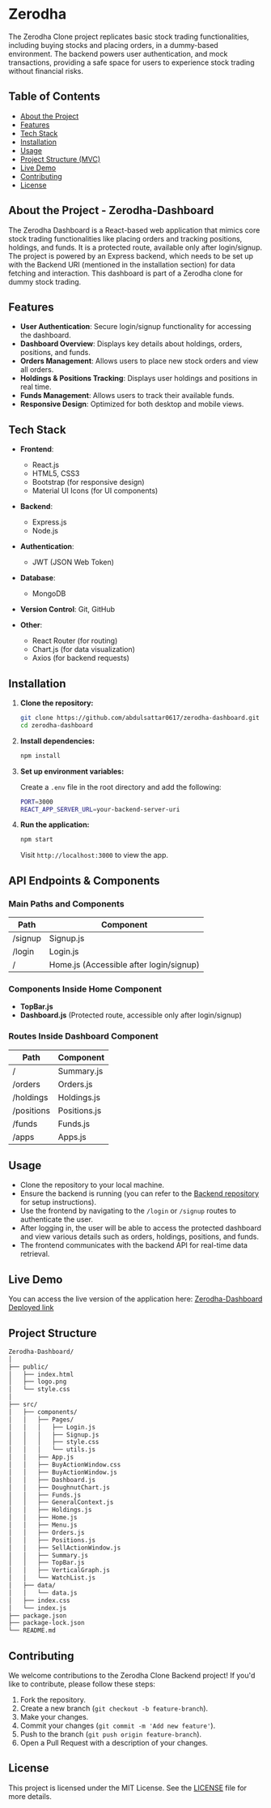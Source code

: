 # Zerodha

The Zerodha Clone project replicates basic stock trading functionalities, including buying stocks and placing orders, in a dummy-based environment. The backend powers user authentication, and mock transactions, providing a safe space for users to experience stock trading without financial risks.

## Table of Contents

- [About the Project](#about-the-project)
- [Features](#features)
- [Tech Stack](#tech-stack)
- [Installation](#installation)
- [Usage](#usage)
- [Project Structure (MVC)](#project-structure-mvc)
- [Live Demo](#live-demo)
- [Contributing](#contributing)
- [License](#license)

## About the Project - Zerodha-Dashboard

The Zerodha Dashboard is a React-based web application that mimics core stock trading functionalities like placing orders and tracking positions, holdings, and funds. It is a protected route, available only after login/signup. The project is powered by an Express backend, which needs to be set up with the Backend URI (mentioned in the installation section) for data fetching and interaction. This dashboard is part of a Zerodha clone for dummy stock trading.

## Features

- **User Authentication**: Secure login/signup functionality for accessing the dashboard.
- **Dashboard Overview**: Displays key details about holdings, orders, positions, and funds.
- **Orders Management**: Allows users to place new stock orders and view all orders.
- **Holdings & Positions Tracking**: Displays user holdings and positions in real time.
- **Funds Management**: Allows users to track their available funds.
- **Responsive Design**: Optimized for both desktop and mobile views.

 

## Tech Stack

- **Frontend**:

  - React.js
  - HTML5, CSS3
  - Bootstrap (for responsive design)
  - Material UI Icons (for UI components)

- **Backend**:

  - Express.js 
  - Node.js

- **Authentication**:

  - JWT (JSON Web Token)

- **Database**:

  - MongoDB

- **Version Control**: Git, GitHub

- **Other**:
  - React Router (for routing)
  - Chart.js (for data visualization)
  - Axios (for backend requests)

## Installation

1. **Clone the repository:**

   ```bash
   git clone https://github.com/abdulsattar0617/zerodha-dashboard.git
   cd zerodha-dashboard
   ```

2. **Install dependencies:**

   ```bash
   npm install
   ```

3. **Set up environment variables:**

   Create a `.env` file in the root directory and add the following:

   ```bash
   PORT=3000
   REACT_APP_SERVER_URL=your-backend-server-uri
   ```

4. **Run the application:**

   ```bash
   npm start
   ```

   Visit `http://localhost:3000` to view the app.

## API Endpoints & Components

### Main Paths and Components

| Path    | Component                               |
| ------- | --------------------------------------- |
| /signup | Signup.js                               |
| /login  | Login.js                                |
| /       | Home.js (Accessible after login/signup) |

### Components Inside Home Component

- **TopBar.js**
- **Dashboard.js** (Protected route, accessible only after login/signup)

### Routes Inside Dashboard Component

| Path       | Component    |
| ---------- | ------------ |
| /          | Summary.js   |
| /orders    | Orders.js    |
| /holdings  | Holdings.js  |
| /positions | Positions.js |
| /funds     | Funds.js     |
| /apps      | Apps.js      |

## Usage

- Clone the repository to your local machine.
- Ensure the backend is running (you can refer to the [Backend repository](https://github.com/abdulsattar0617/zerodha-backend) for setup instructions).
- Use the frontend by navigating to the `/login` or `/signup` routes to authenticate the user.
- After logging in, the user will be able to access the protected dashboard and view various details such as orders, holdings, positions, and funds.
- The frontend communicates with the backend API for real-time data retrieval.


## Live Demo

You can access the live version of the application here: [Zerodha-Dashboard Deployed link](https://zerodha-dashboard-p.onrender.com)

## Project Structure

```bash
Zerodha-Dashboard/
│
├── public/
│   ├── index.html
│   ├── logo.png
│   └── style.css
│
├── src/
│   ├── components/
│   │   ├── Pages/
│   │   │   ├── Login.js
│   │   │   ├── Signup.js
│   │   │   ├── style.css
│   │   │   └── utils.js
│   │   ├── App.js
│   │   ├── BuyActionWindow.css
│   │   ├── BuyActionWindow.js
│   │   ├── Dashboard.js
│   │   ├── DoughnutChart.js
│   │   ├── Funds.js
│   │   ├── GeneralContext.js
│   │   ├── Holdings.js
│   │   ├── Home.js
│   │   ├── Menu.js
│   │   ├── Orders.js
│   │   ├── Positions.js
│   │   ├── SellActionWindow.js
│   │   ├── Summary.js
│   │   ├── TopBar.js
│   │   ├── VerticalGraph.js
│   │   └── WatchList.js
│   ├── data/
│   │   └── data.js
│   ├── index.css
│   └── index.js
├── package.json
├── package-lock.json
└── README.md
```

## Contributing

We welcome contributions to the Zerodha Clone Backend project! If you'd like to contribute, please follow these steps:

1. Fork the repository.
2. Create a new branch (`git checkout -b feature-branch`).
3. Make your changes.
4. Commit your changes (`git commit -m 'Add new feature'`).
5. Push to the branch (`git push origin feature-branch`).
6. Open a Pull Request with a description of your changes.

## License

This project is licensed under the MIT License. See the [LICENSE](https://github.com/abdulsattar0617/zerodha-dashboard/blob/main/LICENSE) file for more details.
